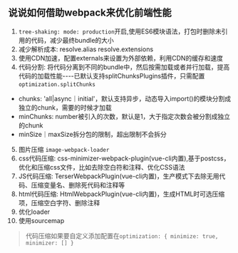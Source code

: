 ## 说说如何借助webpack来优化前端性能
1. `tree-shaking: mode: production`开启,使用ES6模块语法，打包时删除未引用的代码，减少最终bundle的大小
2. 减少解析成本: resolve.alias resolve.extensions
3. 使用CDN加速，配置externals来设置为外部依赖，利用CDN的缓存和速度
4. 代码分割: 将代码分离到不同的bundle中，然后按需加载或者并行加载，提高代码的加载性能----已默认支持splitChunksPlugins插件，只需配置`optimization.splitChunks`
  - chunks: 'all|async｜initial'，默认支持异步，动态导入import()的模块分割成独立的chunk，需要的时候才加载
  - minChunks: number被引入的次数，默认是1，大于指定次数会被分割成独立的chunk
  - minSize｜maxSize拆分包的限制，超出限制不会拆分
5. 图片压缩 `image-webpack-loader`
6. css代码压缩: css-minimizer-webpack-plugin(vue-cli内置),基于postcss，优化和压缩css文件，比如去除空白符和注释、优化CSS语法
7. JS代码压缩: TerserWebpackPlugin(vue-cli内置)，生产模式下去除无用代码、压缩变量名、删除死代码和注释等
8. html代码压缩: HtmlWebpackPlugin(vue-cli内置)，生成HTML时可选压缩项，压缩空白字符、删除注释
9. 优化loader
10. 使用sourcemap

> 代码压缩如果要自定义添加配置在`optimization: { minimize: true, minimizer: [] }`
